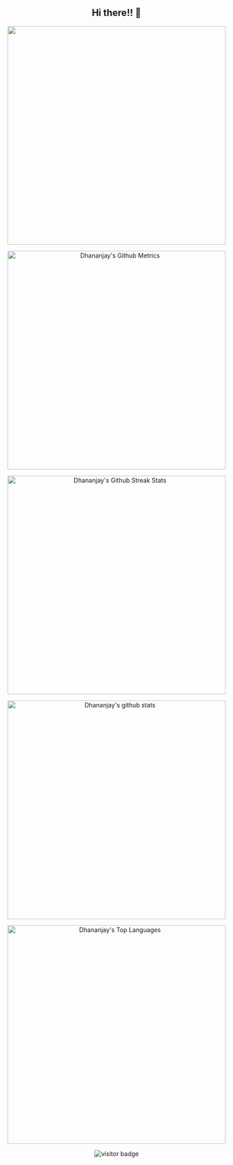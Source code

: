 <h2 align="center">Hi there!! 👋</h2>

<p align="center">
    <img width="500"
        src="https://github-readme-quotes.herokuapp.com/quote?theme=dark&animation=grow_out_in"
    />
</p>

<p align="center">
  
<img width="500" src="https://metrics.lecoq.io/dtan13?id=dtan13" alt="Dhananjay's Github Metrics">
  
</p >

<p align="center">
  
<img width="500" src="https://github-readme-streak-stats.herokuapp.com/?user=dtan13&theme=tokyonight_duo" alt="Dhananjay's Github Streak Stats">
  
</p >

<p align="center">
    <img width="500"
        src="https://github-readme-stats.dtan13.vercel.app/api?username=dtan13&show_icons=true&include_all_commits=true&count_private=true&theme=chartreuse-dark"
        alt="Dhananjay's github stats"
    />
</p>

<p align="center">
    <img width="500"
        src="https://github-readme-stats.dtan13.vercel.app/api/top-langs/?username=dtan13&langs_count=10&layout=compact&theme=chartreuse-dark" 
        alt="Dhananjay's Top Languages"
    />
</p>

<p align="center">
    <img 
    src="https://visitor-badge.glitch.me/badge?page_id=dtan13.dtan13" alt="visitor badge" />
</p>
